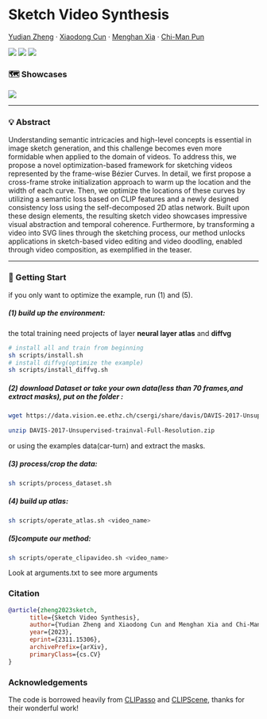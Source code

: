 # Sketch Video Synthesis

[Yudian Zheng](https://github.com/yudianzheng/) · [Xiaodong Cun](http://vinthony.github.io/) · [Menghan Xia](https://menghanxia.github.io/) · [Chi-Man Pun](https://www.cis.um.edu.mo/~cmpun/)

<a href='https://arxiv.org/abs/2311.15306'><img src='https://img.shields.io/badge/ArXiv-2311.15306-red'></a> 
<a href='https://sketchvideo.github.io/'><img src='https://img.shields.io/badge/Project-Page-Green'></a>
<a href='https://www.youtube.com/watch?v=cVQERKS3Iqg'><img src='https://img.shields.io/badge/Youtube-Video-blue'></a>

### 🗺 Showcases
<div>
<img src='gif/teaser.gif'>
</div>

------------------
### 💡 Abstract
Understanding semantic intricacies and high-level concepts is essential in image sketch generation, and this challenge becomes even more formidable when applied to the domain of videos. To address this, we propose a novel optimization-based framework for sketching videos represented by the frame-wise Bézier Curves. In detail, we first propose a cross-frame stroke initialization approach to warm up the location and the width of each curve. Then, we optimize the locations of these curves by utilizing a semantic loss based on CLIP features and a newly designed consistency loss using the self-decomposed 2D atlas network. Built upon these design elements, the resulting sketch video showcases impressive visual abstraction and temporal coherence. Furthermore, by transforming a video into SVG lines through the sketching process, our method unlocks applications in sketch-based video editing and video doodling, enabled through video composition, as exemplified in the teaser.

------------------

### 🚩 Getting Start
if you only want to optimize the example, run (1) and (5).

##### (1) build up the environment: 

the total training need projects of layer **neural layer atlas** and **diffvg**

```bash
# install all and train from beginning
sh scripts/install.sh
# install diffvg(optimize the example)
sh scripts/install_diffvg.sh
```

##### (2) download Dataset or take your own data(less than 70 frames,and extract masks), put on the folder <data>:

```bash
wget https://data.vision.ee.ethz.ch/csergi/share/davis/DAVIS-2017-Unsupervised-trainval-Full-Resolution.zip
 
unzip DAVIS-2017-Unsupervised-trainval-Full-Resolution.zip
```

or using the examples data(car-turn) and extract the masks.

##### (3) process/crop the data:

```bash
sh scripts/process_dataset.sh
```

##### (4) build up atlas:

```bash
sh scripts/operate_atlas.sh <video_name>
```

##### (5)compute our method:

```bash
sh scripts/operate_clipavideo.sh <video_name>
```

Look at arguments.txt to see more arguments

### Citation

```bibtex
@article{zheng2023sketch,
      title={Sketch Video Synthesis}, 
      author={Yudian Zheng and Xiaodong Cun and Menghan Xia and Chi-Man Pun},
      year={2023},
      eprint={2311.15306},
      archivePrefix={arXiv},
      primaryClass={cs.CV}
}

```

### Acknowledgements

The code is borrowed heavily from [CLIPasso](https://github.com/yael-vinker/CLIPasso) and [CLIPScene](https://github.com/yael-vinker/SceneSketch), thanks for their wonderful work!



